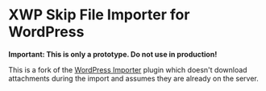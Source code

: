 # XWP Skip File Importer for WordPress

**Important: This is only a prototype. Do not use in production!**

This is a fork of the [WordPress Importer](https://wordpress.org/plugins/wordpress-importer/) plugin which doesn't download attachments during the import and assumes they are already on the server.
